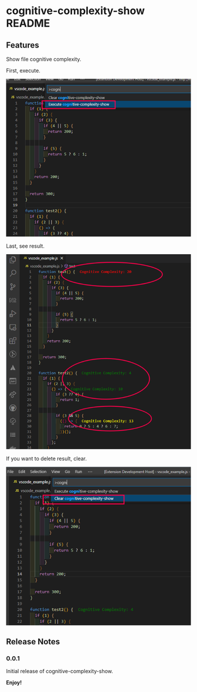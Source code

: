# cognitive-complexity-show README

## Features

Show file cognitive complexity.

First, execute.

![image-20220330162804189.png](./images/image-20220330162804189.png)

Last, see result.

![image-20220330162935655.png](./images/image-20220330162935655.png)

If you want to delete result, clear.

![image-20220330163110832.png](./images/image-20220330163110832.png)
## Release Notes

### 0.0.1

Initial release of cognitive-complexity-show.

**Enjoy!**
